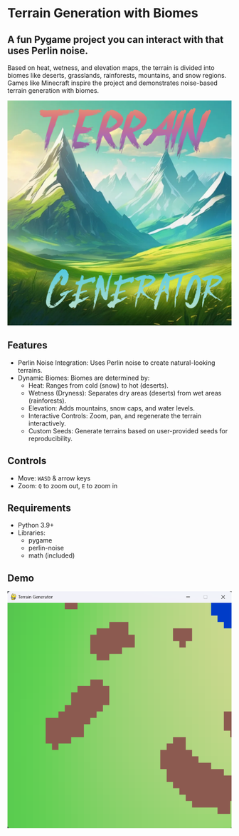 # Terrain Generation with Biomes
## A fun Pygame project you can interact with that uses Perlin noise.
Based on heat, wetness, and elevation maps, the terrain is divided into biomes like deserts, grasslands, rainforests, mountains, and snow regions. Games like Minecraft inspire the project and demonstrates noise-based terrain generation with biomes.

![Thumbnail](https://github.com/22yeets22/Terrain-Generator/blob/main/Terrain-Generator.png?raw=true "Thumbnail")

## Features
- Perlin Noise Integration: Uses Perlin noise to create natural-looking terrains.
- Dynamic Biomes: Biomes are determined by:
    - Heat: Ranges from cold (snow) to hot (deserts).
    - Wetness (Dryness): Separates dry areas (deserts) from wet areas (rainforests).
    - Elevation: Adds mountains, snow caps, and water levels.
    - Interactive Controls: Zoom, pan, and regenerate the terrain interactively.
    - Custom Seeds: Generate terrains based on user-provided seeds for reproducibility.
 
## Controls
 - Move: `WASD` & arrow keys
 - Zoom: `Q` to zoom out, `E` to zoom in

## Requirements
 - Python 3.9+
 - Libraries:
    - pygame
    - perlin-noise
    - math (included)

## Demo
![Demo](https://github.com/22yeets22/Terrain-Generator/blob/main/demo.png?raw=true "Demo")
